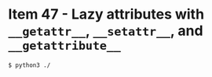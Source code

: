 # Item 47 - Lazy attributes with `__getattr__`, `__setattr__`, and `__getattribute__`

```shell
$ python3 ./
```

